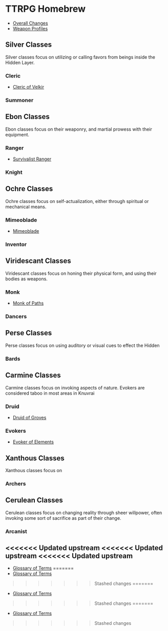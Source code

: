 # TTRPG Homebrew

- [Overall Changes](homebrew/Overall.md)
- [Weapon Profiles](homebrew/Weapons.md)

## Silver Classes

Silver classes focus on utilizing or calling favors from beings inside the Hidden Layer.

### Cleric

- [Cleric of Velkir](homebrew/Classes/Cleric_Velkir.md)


### Summoner

## Ebon Classes

Ebon classes focus on their weaponry, and martial prowess with their equipment.

### Ranger

- [Survivalist Ranger](homebrew/Classes/Ranger_Survivalist.md)

### Knight

## Ochre Classes

Ochre classes focus on self-actualization, either through spiritual or mechanical means.

### Mimeoblade

- [Mimeoblade](homebrew/Classes/Mimeoblade.md)

### Inventor

## Viridescant Classes  

Viridescant classes focus on honing their physical form, and using their bodies as weapons.

### Monk

- [Monk of Paths](homebrew/Classes/Monk_Paths.md)

### Dancers

## Perse Classes

Perse classes focus on using auditory or visual cues to effect the Hidden 

### Bards

### 

## Carmine Classes

Carmine classes focus on invoking aspects of nature. Evokers are considered taboo in most areas in Knuvrai

### Druid

- [Druid of Groves](homebrew/Classes/Druid_Groves.md)

### Evokers

- [Evoker of Elements](homebrew/Classes/Evoker_Elements.md)

## Xanthous Classes

Xanthous classes focus on 

### Archers

## Cerulean Classes

Cerulean classes focus on changing reality through sheer willpower, often invoking some sort of sacrifice as part of their change.

### Arcanist

<<<<<<< Updated upstream
<<<<<<< Updated upstream
<<<<<<< Updated upstream
- 

- [Glossary of Terms](./homebrew/Glossary.md)
=======
 - [Glossary of Terms](homebrew/Classes/Glossary.md)
>>>>>>> Stashed changes
=======
 - [Glossary of Terms](homebrew/Classes/Glossary.md)
>>>>>>> Stashed changes
=======
 - [Glossary of Terms](homebrew/Classes/Glossary.md)
>>>>>>> Stashed changes

